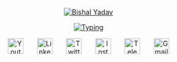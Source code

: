 <p align="center">
  <a href="https://github.com/bishal-1022">
   <img src="https://readme-typing-svg.demolab.com?font=Fira+Code&duration=1&pause=1&color=F70000&center=true&repeat=false&random=false&width=450&height=60&lines=Bishal+Yadav" alt="Bishal Yadav" /></a>
</p>
<p align="center">
  
<p align="center">
 <a href="Intro"><img src="https://readme-typing-svg.demolab.com?font=Fira+Code&pause=1000&color=2162F7&center=true&repeat=true&random=false&height=55&lines=Certified+Ethical+Hacker;Penetration+Tester;Web+Developer;Cyber+Security+Enthusiast" alt="Typing" /></a>
</p>
<p align="center">

  <!-- Social icons section -->
<p align="center">
  <a href="https://www.youtube.com/@bishalyadav2203"><img width="32px" alt="Youtube" title="Youtube" src="https://cdn2.iconfinder.com/data/icons/social-media-2285/512/1_Youtube_colored_svg-128.png"/></a>
  &#8287;&#8287;&#8287;&#8287;&#8287;
  <a href="https://www.linkedin.com/in/bishal2203/"><img width="32px" alt="LinkedIn" title="LinkedIn" src="https://cdn2.iconfinder.com/data/icons/social-media-2285/512/1_Linkedin_unofficial_colored_svg-128.png"/></a>
  &#8287;&#8287;&#8287;&#8287;&#8287;
  <a href="https://twitter.com/bishal_2203"><img width="32px" alt="Twitter" title="Twitter" src="https://cdn2.iconfinder.com/data/icons/threads-by-instagram/24/x-logo-twitter-new-brand-512.png"/></a>
  &#8287;&#8287;&#8287;&#8287;&#8287;
 <!-- <a href="https://discord.gg/892467772167159859" alt="Discord" title="Discord Server"><img width="32px" src="https://i.imgur.com/OViZO8J.png"/></a>
  &#8287;&#8287;&#8287;&#8287;&#8287;  -->
  <a href="https://www.instagram.com/bishal.22/"><img width="32px" alt="Instagram" title="Instagram" src="https://cdn2.iconfinder.com/data/icons/social-icons-33/128/Instagram-256.png"></a>
  &#8287;&#8287;&#8287;&#8287;&#8287;
  <a href="https://t.me/Ayano_koji_22/"><img width="32px" alt="Telegram" title="Telegram" src="https://cdn4.iconfinder.com/data/icons/logos-and-brands/512/335_Telegram_logo-256.png"/></a>
 &#8287;&#8287;&#8287;&#8287;&#8287;
  <a href="mailto:bishalyadav9191@gmail.com"><img width="32px" alt="Gmail" title="G-mail" src="https://cdn4.iconfinder.com/data/icons/social-media-logos-6/512/112-gmail_email_mail-256.png"/></a>
</p>

<br/>


<!--
**bishal-1022/bishal-1022** is a ✨ _special_ ✨ repository because its `README.md` (this file) appears on your GitHub profile.

Here are some ideas to get you started:

- 🔭 I’m currently working on ...
- 🌱 I’m currently learning ...
- 👯 I’m looking to collaborate on ...
- 🤔 I’m looking for help with ...
- 💬 Ask me about ...
- 📫 How to reach me: ...
- 😄 Pronouns: ...
- ⚡ Fun fact: ...
-->
